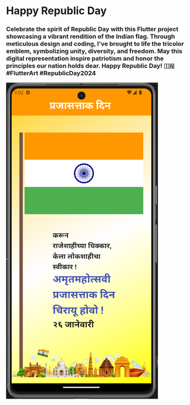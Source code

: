 # Happy Republic Day

### Celebrate the spirit of Republic Day with this Flutter project showcasing a vibrant rendition of the Indian flag. Through meticulous design and coding, I've brought to life the tricolor emblem, symbolizing unity, diversity, and freedom. May this digital representation inspire patriotism and honor the principles our nation holds dear. Happy Republic Day! 🇮🇳 #FlutterArt #RepublicDay2024

![](./tirangaPreview.png)
